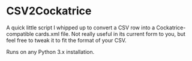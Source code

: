 CSV2Cockatrice
==============

A quick little script I whipped up to convert a CSV row into a Cockatrice-compatible cards.xml file. Not really useful in its current form to you, but feel free to tweak it to fit the format of your CSV.

Runs on any Python 3.x installation.